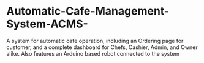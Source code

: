 # Automatic-Cafe-Management-System-ACMS-
A system for automatic cafe operation, including an Ordering page for customer, and a complete dashboard for Chefs, Cashier, Admin, and Owner alike. Also features an Arduino based robot connected to the system
